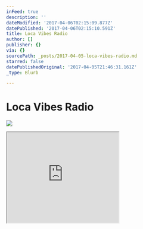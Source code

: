 ```yaml
---
inFeed: true
description: ''
dateModified: '2017-04-06T02:15:09.877Z'
datePublished: '2017-04-06T02:15:10.591Z'
title: Loca Vibes Radio
author: []
publisher: {}
via: {}
sourcePath: _posts/2017-04-05-loca-vibes-radio.md
starred: false
datePublishedOriginal: '2017-04-05T21:46:31.161Z'
_type: Blurb

---
```

# Loca Vibes Radio
![](https://the-grid-user-content.s3-us-west-2.amazonaws.com/71ee35cb-9bf1-4f81-9383-652a7d40419c.jpg)

<iframe src="https://the-grid.github.io/ed-userhtml/?g=eJxtkNFqwzAMRX8lGLrHOlkgD1vdsi8JXqzWBiUykrywv1_mPLSFvp57uFfolK7sZ2jWFDQ607XtwTQR0i2qM0PbmkYmJsS03JxZyDRV_yYOwDsQnpyJqlk-rF2PQmUJE1IJx4lmm9H_AttLYXRVOvRf1vqcXomYRMV2w3vXD3335uf86YvS-J855QIVxRRgZECvENzVo-xYIq3j1jTDonK3Ky6yXfuMGDJtaw8FP0mKx6qZ88nujzn_AUKraG0" height="244" style=""></iframe>
